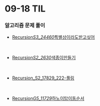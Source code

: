 # 09-18 TIL

### 알고리즘 문제 풀이

- [Recursion*S3_24460*특별상이라도받고싶어](https://github.com/InJun2/TIL/blob/main/Coding-Test/Baekjoon/recursion/24460-%ED%8A%B9%EB%B3%84%EC%83%81%EC%9D%B4%EB%9D%BC%EB%8F%84%EB%B0%9B%EA%B3%A0%EC%8B%B6%EC%96%B4.java)

<br>

- [Recursion*S2_2630*색종이만들기](https://github.com/InJun2/TIL/blob/main/Coding-Test/Baekjoon/recursion/2630-%EC%83%89%EC%A2%85%EC%9D%B4%EB%A7%8C%EB%93%A4%EA%B8%B0.java)

<br>

- [Recursion_S2_17829_222-풀링](https://github.com/InJun2/TIL/blob/main/Coding-Test/Baekjoon/recursion/17829-222%ED%92%80%EB%A7%81.java)

<br>

- [Recursion*G5_11729*하노이탑이동순서](https://github.com/InJun2/TIL/blob/main/Coding-Test/Baekjoon/recursion/11729-%ED%95%98%EB%85%B8%EC%9D%B4%ED%83%91%EC%9D%B4%EB%8F%99%EC%88%9C%EC%84%9C.java)
